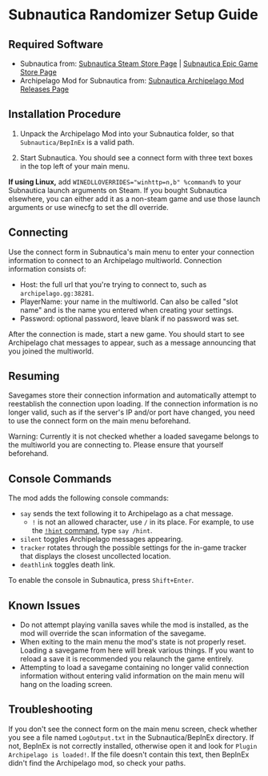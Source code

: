 # Subnautica Randomizer Setup Guide

## Required Software

- Subnautica from: [Subnautica Steam Store Page](https://store.steampowered.com/app/264710/Subnautica/) | [Subnautica Epic Game Store Page](https://store.epicgames.com/en/p/subnautica)
- Archipelago Mod for Subnautica
  from: [Subnautica Archipelago Mod Releases Page](https://github.com/Berserker66/ArchipelagoSubnauticaModSrc/releases)

## Installation Procedure

1. Unpack the Archipelago Mod into your Subnautica folder, so that `Subnautica/BepInEx` is a valid path.

2. Start Subnautica. You should see a connect form with three text boxes in the top left of your main menu.

**If using Linux,** add ``WINEDLLOVERRIDES="winhttp=n,b" %command%`` to your Subnautica launch arguments on Steam. If you bought Subnautica elsewhere, you can either add it as a non-steam game and use those launch arguments or use winecfg to set the dll override.

## Connecting

Use the connect form in Subnautica's main menu to enter your connection information to connect to an Archipelago multiworld.
Connection information consists of:
 - Host: the full url that you're trying to connect to, such as `archipelago.gg:38281`.
 - PlayerName: your name in the multiworld. Can also be called "slot name" and is the name you entered when creating your settings.
 - Password: optional password, leave blank if no password was set.

After the connection is made, start a new game. You should start to see Archipelago chat messages to appear, such as a message announcing that you joined the multiworld.

## Resuming

Savegames store their connection information and automatically attempt to reestablish the connection upon loading.
If the connection information is no longer valid, such as if the server's IP and/or port have changed,
you need to use the connect form on the main menu beforehand.

Warning: Currently it is not checked whether a loaded savegame belongs to the multiworld you are connecting to. Please ensure that yourself beforehand.

## Console Commands

The mod adds the following console commands:
 - `say` sends the text following it to Archipelago as a chat message.
   - `!` is not an allowed character, use `/` in its place. For example, to use the [`!hint` command](/tutorial/Archipelago/commands/en#remote-commands), type `say /hint`.
 - `silent` toggles Archipelago messages appearing.
 - `tracker` rotates through the possible settings for the in-game tracker that displays the closest uncollected location.
 - `deathlink` toggles death link.

To enable the console in Subnautica, press `Shift+Enter`.

## Known Issues

- Do not attempt playing vanilla saves while the mod is installed, as the mod will override the scan information of the savegame.
- When exiting to the main menu the mod's state is not properly reset. Loading a savegame from here will break various things.
  If you want to reload a save it is recommended you relaunch the game entirely.
- Attempting to load a savegame containing no longer valid connection information without entering valid information on the main menu will hang on the loading screen.

## Troubleshooting

If you don't see the connect form on the main menu screen, check whether you see a file named `LogOutput.txt` in the Subnautica/BepInEx directory. 
If not, BepInEx is not correctly installed, otherwise open it and look for `Plugin Archipelago is loaded!`. 
If the file doesn't contain this text, then BepInEx didn't find the Archipelago mod, so check your paths.
